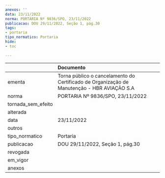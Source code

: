 ```yaml
---
anexos: ''
data: 23/11/2022
norma: PORTARIA Nº 9836/SPO, 23/11/2022
publicacao: DOU 29/11/2022, Seção 1, pág.30
tags:
- portaria
tipo_normatico: Portaria
hide: 
- toc 
 
---
```


|                    | Documento                                                                                  |
|:-------------------|:-------------------------------------------------------------------------------------------|
| ementa             | Torna público o cancelamento do Certificado de Organização de Manutenção - HBR AVIAÇÃO S.A |
| norma              | PORTARIA Nº 9836/SPO, 23/11/2022                                                           |
| tornada_sem_efeito |                                                                                            |
| alterada           |                                                                                            |
| data               | 23/11/2022                                                                                 |
| outros             |                                                                                            |
| tipo_normatico     | Portaria                                                                                   |
| publicacao         | DOU 29/11/2022, Seção 1, pág.30                                                            |
| revogada           |                                                                                            |
| em_vigor           |                                                                                            |
| anexos             |                                                                                            |